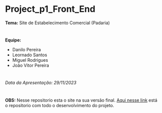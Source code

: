 # Project_p1_Front_End

**Tema:** Site de Estabelecimento Comercial (Padaria)
#

**Equipe:**

- Danilo Pereira
- Leornado Santos
- Miguel Rodrigues
- João Vitor Pereira

#

*Data da Apresentação: 29/11/2023*

#

**OBS:** Nesse repositorio esta o site na sua versão final. [Aqui nesse link](https://github.com/MiguelRodriguesCRN/ProjetoPadariaJardins---Miguel-Rodrigues) está o repositorio com todo o desenvolvimento do projeto. 
